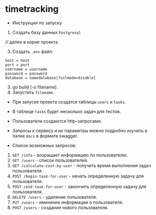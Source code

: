 # timetracking

* Инструкция по запуску

1. Создать базу данных `Postgresql`

// далее в корне проекта

3. Создать `.env` файл:
```
host = host
port = port
username = username
password = password
database = namedatabase[?sslmode=disable]
```
3. go build [-o filename] .
4. Запустить `filename`.

* При запуске проекта создатся таблицы `users` и `tasks`.
* В таблице `tasks` будет несколько задач для тестов.
* Пользователи создаются http-запросами.

* Запросы к сервису и их параметры можно подробно изучить в папке `docs` в формате swagger.

* Список возможных запросов:
1. `GET /info` - возращает информацию по пользователю.
2. `GET /users` - список пользователей.
3. `GET /calculate-cost-by-user` - получить время выполнения задач пользователя.
4. `POST /begin-task-for-user` - начать определенную задачу для пользователя.
5. `POST /end-task-for-user` - закончить определенную задачу для пользователя.
6. `DELETE /users` - удаление пользователя.
7. `PUT /users` - именение информации о пользователе.
8. `POST /users` - создание нового пользователя.
